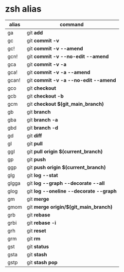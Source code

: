 # zsh alias

| alias | command |
| --- | --- |
| ga | git **add** |
| gc | git **commit -v** |
| gc! | git **commit -v --amend** |
| gcn! | git **commit -v --no-edit --amend** |
| gca | git **commit -v -a** |
| gca! | git **commit -v -a --amend** |
| gcan! | git **commit -v -a --no-edit --amend** |
| gco | git **checkout** |
| gcb | git **checkout -b** |
| gcm | git **checkout $(git_main_branch)** |
| gb | git **branch** |
| gba | git **branch -a** |
| gbd | git **branch -d** |
| gd | git **diff** |
| gl | git **pull** |
| ggl | git **pull origin $(current_branch)** |
| gp | git **push** |
| ggp | git **push origin $(current_branch)** |
| glg | git **log --stat** |
| glgga | git **log --graph --decorate --all** |
| glog | git **log --oneline --decorate --graph** |
| gm | git **merge** |
| gmom | git **merge origin/$(git_main_branch)** |
| grb | git **rebase** |
| grbi | git **rebase -i** |
| grh | git **reset** |
| grm | git **rm** |
| gst | git **status** |
| gsta | git **stash** |
| gstp | git **stash pop** |

